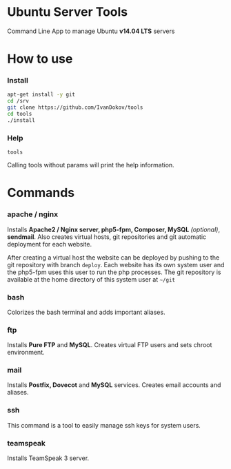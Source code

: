 Ubuntu Server Tools
============

Command Line App to manage Ubuntu **v14.04 LTS** servers

# How to use

### Install

```bash
apt-get install -y git
cd /srv
git clone https://github.com/IvanDokov/tools
cd tools
./install
```
### Help

```
tools
```

Calling tools without params will print the help information.

# Commands

### apache / nginx

Installs **Apache2 / Nginx server, php5-fpm, Composer, MySQL** *(optional)*, **sendmail**.
Also creates virtual hosts, git repositories and git automatic deployment for each website.

After creating a virtual host the website can be deployed by pushing to the git repository with branch `deploy`.
Each website has its own system user and the php5-fpm uses this user to run the php processes.
The git repository is available at the home directory of this system user at `~/git`

### bash

Colorizes the bash terminal and adds important aliases.

### ftp

Installs **Pure FTP** and **MySQL**.
Creates virtual FTP users and sets chroot environment.

### mail

Installs **Postfix, Dovecot** and **MySQL** services.
Creates email accounts and aliases.

### ssh

This command is a tool to easily manage ssh keys for system users.

### teamspeak

Installs TeamSpeak 3 server.